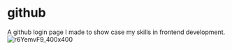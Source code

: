 # github
A github login page I made to show case my skills in frontend development.
![r6YemvF9_400x400](https://github.com/user-attachments/assets/5854de1a-10dd-4be4-b0a9-0e730ed2ec3e)
